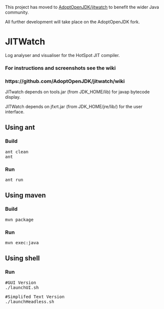 This project has moved to <a href="https://github.com/AdoptOpenJDK/jitwatch">AdoptOpenJDK/jitwatch</a> to benefit the wider Java community.

All further development will take place on the AdoptOpenJDK fork.

JITWatch
========

Log analyser and visualiser for the HotSpot JIT compiler.

<h3>For instructions and screenshots see the wiki</h3>
<h3>https://github.com/AdoptOpenJDK/jitwatch/wiki</h3>

JITwatch depends on tools.jar (from JDK_HOME/lib) for javap bytecode display.

JITWatch depends on jfxrt.jar (from JDK_HOME/jre/lib/) for the user interface.

<h2>Using ant</h2>
<h3>Build</h3>
<pre>ant clean
ant</pre>
<h3>Run</h3>
<pre>ant run</pre>

<h2>Using maven</h2>
<h3>Build</h3>
<pre>mvn package</pre>
<h3>Run</h3>
<pre>mvn exec:java</pre>

<h2>Using shell</h2>
<h3>Run</h3>
<pre>#GUI Version
./launchUI.sh</pre>
<pre>#Simplifed Text Version
./launchHeadless.sh</pre>


